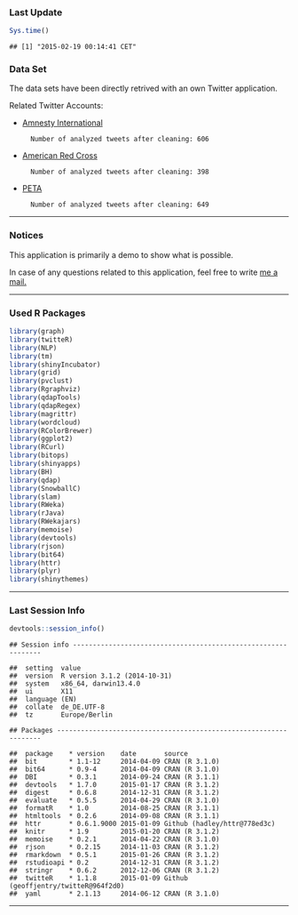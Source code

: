 
### Last Update


```r
Sys.time()
```

```
## [1] "2015-02-19 00:14:41 CET"
```


### Data Set




The data sets have been directly retrived with an own Twitter application.

Related Twitter Accounts:

* [Amnesty International][1]

        Number of analyzed tweets after cleaning: 606

* [American Red Cross][2] 

        Number of analyzed tweets after cleaning: 398

* [PETA][3] 
        
        Number of analyzed tweets after cleaning: 649

***

### Notices

This application is primarily a demo to show what is possible. 

In case of any questions related to this application, feel free to write [me a mail.][4]

***

### Used R Packages


```r
library(graph)
library(twitteR)
library(NLP)
library(tm)
library(shinyIncubator)
library(grid)
library(pvclust)
library(Rgraphviz)
library(qdapTools)
library(qdapRegex)
library(magrittr)
library(wordcloud)
library(RColorBrewer)
library(ggplot2)
library(RCurl)
library(bitops)
library(shinyapps)
library(BH)
library(qdap)
library(SnowballC)
library(slam)
library(RWeka)
library(rJava) 
library(RWekajars)
library(memoise)
library(devtools)
library(rjson)
library(bit64)
library(httr)
library(plyr)
library(shinythemes)
```

***

### Last Session Info


```r
devtools::session_info()
```

```
## Session info --------------------------------------------------------------
```

```
##  setting  value                       
##  version  R version 3.1.2 (2014-10-31)
##  system   x86_64, darwin13.4.0        
##  ui       X11                         
##  language (EN)                        
##  collate  de_DE.UTF-8                 
##  tz       Europe/Berlin
```

```
## Packages ------------------------------------------------------------------
```

```
##  package    * version    date       source                              
##  bit        * 1.1-12     2014-04-09 CRAN (R 3.1.0)                      
##  bit64      * 0.9-4      2014-04-09 CRAN (R 3.1.0)                      
##  DBI        * 0.3.1      2014-09-24 CRAN (R 3.1.1)                      
##  devtools   * 1.7.0      2015-01-17 CRAN (R 3.1.2)                      
##  digest     * 0.6.8      2014-12-31 CRAN (R 3.1.2)                      
##  evaluate   * 0.5.5      2014-04-29 CRAN (R 3.1.0)                      
##  formatR    * 1.0        2014-08-25 CRAN (R 3.1.1)                      
##  htmltools  * 0.2.6      2014-09-08 CRAN (R 3.1.1)                      
##  httr       * 0.6.1.9000 2015-01-09 Github (hadley/httr@778ed3c)        
##  knitr      * 1.9        2015-01-20 CRAN (R 3.1.2)                      
##  memoise    * 0.2.1      2014-04-22 CRAN (R 3.1.0)                      
##  rjson      * 0.2.15     2014-11-03 CRAN (R 3.1.2)                      
##  rmarkdown  * 0.5.1      2015-01-26 CRAN (R 3.1.2)                      
##  rstudioapi * 0.2        2014-12-31 CRAN (R 3.1.2)                      
##  stringr    * 0.6.2      2012-12-06 CRAN (R 3.1.2)                      
##  twitteR    * 1.1.8      2015-01-09 Github (geoffjentry/twitteR@964f2d0)
##  yaml       * 2.1.13     2014-06-12 CRAN (R 3.1.0)
```



[1]: https://twitter.com/amnesty "Amnesty Twitter Account"

[2]: https://twitter.com/RedCross "Red Cross Twitter Account"

[3]: https://twitter.com/peta "PETA Twitter Account"

[4]: http://nierhoff.info/#contact "Contact"

***
